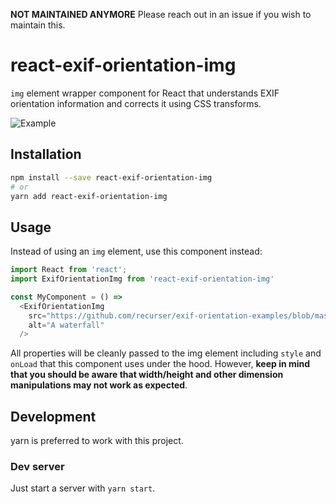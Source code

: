 **NOT MAINTAINED ANYMORE** Please reach out in an issue if you wish to maintain this.

# react-exif-orientation-img

`img` element wrapper component for React that understands EXIF orientation information and corrects it using CSS transforms.

![Example](example.png)

## Installation

```sh
npm install --save react-exif-orientation-img
# or
yarn add react-exif-orientation-img
```

## Usage

Instead of using an `img` element, use this component instead:

```js
import React from 'react';
import ExifOrientationImg from 'react-exif-orientation-img'

const MyComponent = () =>
  <ExifOrientationImg
    src="https://github.com/recurser/exif-orientation-examples/blob/master/Portrait_8.jpg?raw=true"
    alt="A waterfall"
  />
```

All properties will be cleanly passed to the img element including `style` and `onLoad` that this component uses under the hood. However, **keep in mind that you should be aware that width/height and other dimension manipulations may not work as expected**.

## Development

yarn is preferred to work with this project.

### Dev server

Just start a server with `yarn start`.
